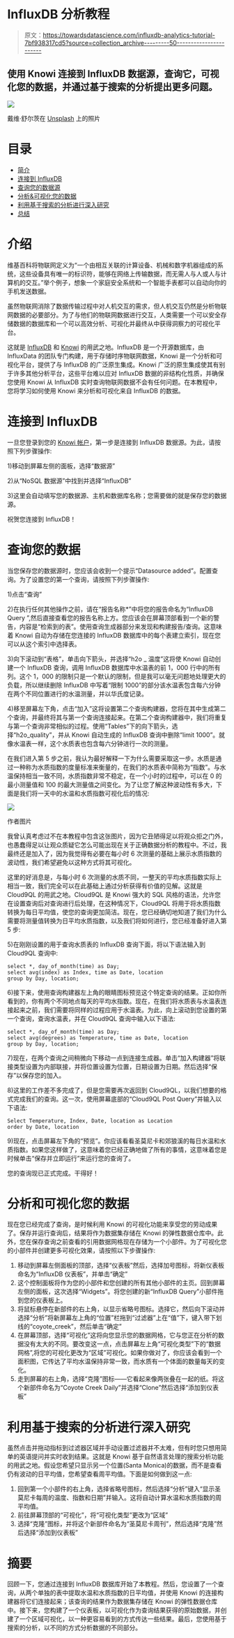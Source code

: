 # InfluxDB 分析教程

> 原文：<https://towardsdatascience.com/influxdb-analytics-tutorial-7bf938317cd5?source=collection_archive---------50----------------------->

## 使用 Knowi 连接到 InfluxDB 数据源，查询它，可视化您的数据，并通过基于搜索的分析提出更多问题。

![](img/8ed73db81cd74f588d63ca8784cb9579.png)

戴维·舒尔茨在 [Unsplash](https://unsplash.com?utm_source=medium&utm_medium=referral) 上的照片

# 目录

*   [简介](#9b6d)
*   [连接到 InfluxDB](#e4d6)
*   [查询您的数据源](#a2ec)
*   [分析&可视化您的数据](#cc69)
*   [利用基于搜索的分析进行深入研究](#96f6)
*   [总结](#edad)

# 介绍

维基百科将物联网定义为“一个由相互关联的计算设备、机械和数字机器组成的系统，这些设备具有唯一的标识符，能够在网络上传输数据，而无需人与人或人与计算机的交互。”举个例子，想象一个家庭安全系统和一个智能手表都可以自动向你的手机发送数据。

虽然物联网消除了数据传输过程中对人机交互的需求，但人机交互仍然是分析物联网数据的必要部分。为了与他们的物联网数据进行交互，人类需要一个可以安全存储数据的数据库和一个可以高效分析、可视化并最终从中获得洞察力的可视化平台。

这就是 [InfluxDB](https://www.knowi.com/influxdb) 和 [Knowi](https://www.knowi.com/) 的用武之地。InfluxDB 是一个开源数据库，由 InfluxData 的团队专门构建，用于存储时序物联网数据，Knowi 是一个分析和可视化平台，提供了与 InfluxDB 的广泛原生集成。Knowi 广泛的原生集成使其有别于许多其他分析平台，这些平台难以应对 InfluxDB 数据的非结构化性质，并确保您使用 Knowi 从 InfluxDB 实时查询物联网数据不会有任何问题。在本教程中，您将学习如何使用 Knowi 来分析和可视化来自 InfluxDB 的数据。

# 连接到 InfluxDB

一旦您登录到您的 [Knowi 帐户](https://www.knowi.com/free-trial)，第一步是连接到 InfluxDB 数据源。为此，请按照下列步骤操作:

1)移动到屏幕左侧的面板，选择“数据源”

2)从“NoSQL 数据源”中找到并选择“InfluxDB”

3)这里会自动填写您的数据源、主机和数据库名称；您需要做的就是保存您的数据源。

祝贺您连接到 InfluxDB！

# 查询您的数据

当您保存您的数据源时，您应该会收到一个提示“Datasource added”。配置查询。为了设置您的第一个查询，请按照下列步骤操作:

1)点击“查询”

2)在执行任何其他操作之前，请在“报告名称*”中将您的报告命名为“InfluxDB Query ”,然后直接查看您的报告名称上方。您应该会在屏幕顶部看到一个新的警告，内容是“检索到的表”。使用查询生成器部分来发现和构建报告/查询。这意味着 Knowi 自动为存储在您连接的 InfluxDB 数据库中的每个表建立索引，现在您可以从这个索引中选择表。

3)向下滚动到“表格”，单击向下箭头，并选择“h2o _ 温度”这将使 Knowi 自动创建一个 InfluxDB 查询，调用 InfluxDB 数据库中水温表的前 1，000 行中的所有列。这个 1，000 的限制只是一个默认的限制，但是我可以毫无问题地处理更大的负载，所以继续删除 InfluxDB 中写着“限制 1000”的部分该水温表包含每六分钟在两个不同位置进行的水温测量，并以华氏度记录。

4)移至屏幕左下角，点击“加入”这将设置第二个查询构建器，您将在其中生成第二个查询，并最终将其与第一个查询连接起来。在第二个查询构建器中，我们将重复与第一个查询非常相似的过程。使用“Tables”下的向下箭头，选择“h2o_quality”，并从 Knowi 自动生成的 InfluxDB 查询中删除“limit 1000”。就像水温表一样，这个水质表也包含每六分钟进行一次的测量。

在我们进入第 5 步之前，我认为最好解释一下为什么需要采取这一步。水质是通过一种称为水质指数的度量标准来衡量的，在我们的水质表中简称为“指数”。与水温保持相当一致不同，水质指数非常不稳定，在一个小时的过程中，可以在 0 的最小测量值和 100 的最大测量值之间变化。为了让您了解这种波动性有多大，下面是我们将一天中的水温和水质指数可视化后的情况:

![](img/8f13a0be2cfe71f9fb68cc580365dbfa.png)

作者图片

我曾认真考虑过不在本教程中包含这张图片，因为它丑陋得足以将观众拒之门外，也愚蠢得足以让观众质疑它怎么可能出现在关于正确数据分析的教程中。不过，我最终还是加入了，因为我觉得有必要在每小时 6 次测量的基础上展示水质指数的波动性，我们希望避免以这种方式将其可视化。

这里的好消息是，与每小时 6 次测量的水质不同，一整天的平均水质指数实际上相当一致，我们完全可以在此基础上通过分析获得有价值的见解。这就是 Cloud9QL 的用武之地。Cloud9QL 是 Knowi 强大的 SQL 风格的语法，允许您在设置查询后对查询进行后处理，在这种情况下，Cloud9QL 将用于将水质指数转换为每日平均值，使您的查询更加简洁。现在，您已经确切地知道了我们为什么需要将测量值转换为日平均水质指数，以及我们将如何进行，您已经准备好进入第 5 步:

5)在刚刚设置的用于查询水质表的 InfluxDB 查询下面，将以下语法输入到 Cloud9QL 查询中:

```
select *, day_of_month(time) as Day;
select avg(index) as Index, time as Date, location
group by Day, location;
```

6)接下来，使用查询构建器左上角的眼睛图标预览这个特定查询的结果。正如你所看到的，你有两个不同地点每天的平均水指数。现在，在我们将水质表与水温表连接起来之前，我们需要将同样的过程应用于水温表。为此，向上滚动到您设置的第一个查询，查询水温表，并在 Cloud9QL 查询中输入以下语法:

```
select *, day_of_month(time) as Day;
select avg(degrees) as Temperature, time as Date, location
group by Day, location;
```

7)现在，在两个查询之间稍微向下移动一点到连接生成器。单击“加入构建器”将联接类型设置为内部联接，并将位置设置为位置，日期设置为日期。然后选择“保存”以保存您的加入。

8)这里的工作差不多完成了，但是您需要再次返回到 Cloud9QL，以我们想要的格式完成我们的查询。这一次，使用屏幕底部的“Cloud9QL Post Query”并输入以下语法:

```
Select Temperature, Index, Date, location as Location
order by Date, location
```

9)现在，点击屏幕左下角的“预览”。你应该看看圣莫尼卡和郊狼溪的每日水温和水质指数。如果您这样做了，这意味着您已经正确地做了所有的事情，这意味着您是时候单击“保存并立即运行”来运行您的查询了。

您的查询现已正式完成。干得好！

# 分析和可视化您的数据

现在您已经完成了查询，是时候利用 Knowi 的可视化功能来享受您的劳动成果了。保存并运行查询后，结果将作为数据集存储在 Knowi 的弹性数据仓库中。此外，您在保存查询之前查看的引用数据网格现在存储为一个小部件。为了可视化您的小部件并创建更多可视化效果，请按照以下步骤操作:

1.  移动到屏幕左侧面板的顶部，选择“仪表板”然后，选择加号图标，将新仪表板命名为“InfluxDB 仪表板”，并单击“确定”
2.  这个控制面板将作为您的小部件和您创建的所有其他小部件的主页。回到屏幕左侧的面板，这次选择“Widgets”。将您创建的新“InfluxDB Query”小部件拖到您的仪表板上。
3.  将鼠标悬停在新部件的右上角，以显示省略号图标。选择它，然后向下滚动并选择“分析”将新屏幕左上角的“位置”栏拖到“过滤器”上在“值”下，键入带下划线的“coyote_creek”，然后单击“确定”
4.  在屏幕顶部，选择“可视化”这将向您显示您的数据网格，它与您正在分析的数据没有太大的不同。要改变这一点，点击屏幕左上角“可视化类型”下的“数据网格”,将您的可视化更改为“区域”可视化。如果你做对了，你应该会看到一个面积图，它传达了平均水温保持非常一致，而水质有一个体面的数量每天的变化。
5.  走到屏幕的右上角，选择“克隆”图标——它看起来像两张叠在一起的纸。将这个新部件命名为“Coyote Creek Daily”并选择“Clone”然后选择“添加到仪表板”

# 利用基于搜索的分析进行深入研究

虽然点击并拖动指标到过滤器区域并手动设置过滤器并不太难，但有时您只想用简单的英语提问并实时收到结果。这就是 Knowi 基于自然语言处理的搜索分析功能的用武之地。假设您希望只显示另一个位置(Santa Monica)的数据，而不是查看仍有波动的日平均值，您希望查看周平均值。下面是如何做到这一点:

1.  回到第一个小部件的右上角，选择省略号图标，然后选择“分析”键入“显示圣莫尼卡每周的温度、指数和日期”并输入。这将自动计算水温和水质指数的周平均值。
2.  前往屏幕顶部的“可视化”，将“可视化类型”更改为“区域”
3.  选择“克隆”图标，并将这个新部件命名为“圣莫尼卡周刊”，然后选择“克隆”然后选择“添加到仪表板”

# 摘要

回顾一下，您通过连接到 InfluxDB 数据库开始了本教程。然后，您设置了一个查询，从两个单独的表中提取水温和水质指数的日平均值，并使用 Knowi 的连接构建器将它们连接起来；该查询的结果作为数据集存储在 Knowi 的弹性数据仓库中。接下来，您构建了一个仪表板，以可视化作为查询结果获得的原始数据，并创建了一个区域可视化，以一种更容易看到的方式传达一些结果。最后，您使用基于搜索的分析，以不同的方式分析数据的不同部分。